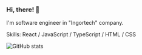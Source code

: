 ### Hi, there! 👋
I'm software engineer in "Ingortech" company.

Skills:  React / JavaScript / TypeScript / HTML / CSS

![GitHub stats](https://github-readme-stats.vercel.app/api?username=vitalykrupin&show_icons=true)  
